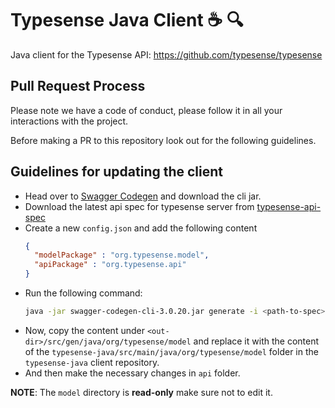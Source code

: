 # Typesense Java Client ☕ 🔍

Java client for the Typesense API: https://github.com/typesense/typesense

## Pull Request Process

Please note we have a code of conduct, please follow it in all your interactions with the project.

Before making a PR to this repository look out for the following guidelines.

## Guidelines for updating the client

- Head over to [Swagger Codegen](https://github.com/swagger-api/swagger-codegen) and download the cli jar.
- Download the latest api spec for typesense server from [typesense-api-spec](https://github.com/typesense/typesense-api-spec)
- Create a new `config.json` and add the following content
  ```json
  {
    "modelPackage" : "org.typesense.model",
    "apiPackage" : "org.typesense.api"
  }
  ```
- Run the following command:
  ```bash
  java -jar swagger-codegen-cli-3.0.20.jar generate -i <path-to-spec> -l jaxrs-cxf-client -c <path-to-config.json> -o <out-dir>
  ```
- Now, copy the content under ```<out-dir>/src/gen/java/org/typesense/model``` and replace it with the content of the ```typesense-java/src/main/java/org/typesense/model``` folder in the `typesense-java` client repository.
- And then make the necessary changes in `api` folder.

**NOTE**: The `model` directory is **read-only** make sure not to edit it.

